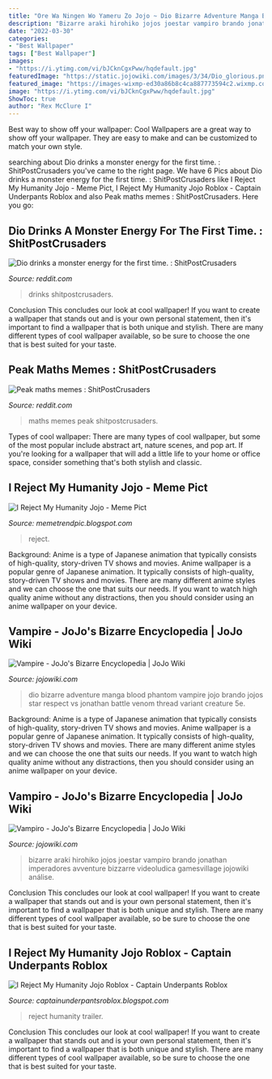 ```yaml
---
title: "Ore Wa Ningen Wo Yameru Zo Jojo ~ Dio Bizarre Adventure Manga Blood Phantom Vampire Jojo Brando Jojos Star Respect Vs Jonathan Battle Venom Thread Variant Creature 5e"
description: "Bizarre araki hirohiko jojos joestar vampiro brando jonathan imperadores avventure bizzarre videoludica gamesvillage jojowiki análise"
date: "2022-03-30"
categories:
- "Best Wallpaper"
tags: ["Best Wallpaper"]
images:
- "https://i.ytimg.com/vi/bJCknCgxPww/hqdefault.jpg"
featuredImage: "https://static.jojowiki.com/images/3/34/Dio_glorious.png"
featured_image: "https://images-wixmp-ed30a86b8c4ca887773594c2.wixmp.com/f/567ad0e9-3989-4028-b7e1-1bb3b37f6d55/ddhdrw5-d8756e4e-7b48-4519-b9f5-5b6af92a529f.png?token=eyJ0eXAiOiJKV1QiLCJhbGciOiJIUzI1NiJ9.eyJzdWIiOiJ1cm46YXBwOiIsImlzcyI6InVybjphcHA6Iiwib2JqIjpbW3sicGF0aCI6IlwvZlwvNTY3YWQwZTktMzk4OS00MDI4LWI3ZTEtMWJiM2IzN2Y2ZDU1XC9kZGhkcnc1LWQ4NzU2ZTRlLTdiNDgtNDUxOS1iOWY1LTViNmFmOTJhNTI5Zi5wbmcifV1dLCJhdWQiOlsidXJuOnNlcnZpY2U6ZmlsZS5kb3dubG9hZCJdfQ.b95On7OQpDsyYyD9y1eMV6C9usMLnB6Q6czvR5396Ts"
image: "https://i.ytimg.com/vi/bJCknCgxPww/hqdefault.jpg"
ShowToc: true
author: "Rex McClure I"
---
```



Best way to show off your wallpaper:
Cool Wallpapers are a great way to show off your wallpaper. They are easy to make and can be customized to match your own style.

	

		
searching about Dio drinks a monster energy for the first time. : ShitPostCrusaders you've came to the right page. We have 6 Pics about Dio drinks a monster energy for the first time. : ShitPostCrusaders like I Reject My Humanity Jojo - Meme Pict, I Reject My Humanity Jojo Roblox - Captain Underpants Roblox and also Peak maths memes : ShitPostCrusaders. Here you go:
		
    
## Dio Drinks A Monster Energy For The First Time. : ShitPostCrusaders

<img loading=lazy src="https://preview.redd.it/v0yhkkmxl8461.jpg?width=640&amp;crop=smart&amp;auto=webp&amp;s=d022793ce5e74bb3b05387650957b437bbf658fa" onerror="this.onerror=null;this.src='https://tse4.mm.bing.net/th?id=OIP.RGcilmkLIKbJvyQKmv-2lgHaJy&amp;pid=15.1';" alt="Dio drinks a monster energy for the first time. : ShitPostCrusaders">

_Source: reddit.com_

>drinks shitpostcrusaders. 

	

Conclusion
This concludes our look at cool wallpaper! If you want to create a wallpaper that stands out and is your own personal statement, then it's important to find a wallpaper that is both unique and stylish. There are many different types of cool wallpaper available, so be sure to choose the one that is best suited for your taste.

    
## Peak Maths Memes : ShitPostCrusaders

<img loading=lazy src="https://i.redd.it/6q161jrn3g341.jpg" onerror="this.onerror=null;this.src='https://tse4.mm.bing.net/th?id=OIP.VXsQdVXkvebp2WD2SU0MGQHaIu&amp;pid=15.1';" alt="Peak maths memes : ShitPostCrusaders">

_Source: reddit.com_

>maths memes peak shitpostcrusaders. 

	

Types of cool wallpaper:
There are many types of cool wallpaper, but some of the most popular include abstract art, nature scenes, and pop art. If you're looking for a wallpaper that will add a little life to your home or office space, consider something that's both stylish and classic.

    
## I Reject My Humanity Jojo - Meme Pict

<img loading=lazy src="https://images-wixmp-ed30a86b8c4ca887773594c2.wixmp.com/f/567ad0e9-3989-4028-b7e1-1bb3b37f6d55/ddhdrw5-d8756e4e-7b48-4519-b9f5-5b6af92a529f.png?token=eyJ0eXAiOiJKV1QiLCJhbGciOiJIUzI1NiJ9.eyJzdWIiOiJ1cm46YXBwOiIsImlzcyI6InVybjphcHA6Iiwib2JqIjpbW3sicGF0aCI6IlwvZlwvNTY3YWQwZTktMzk4OS00MDI4LWI3ZTEtMWJiM2IzN2Y2ZDU1XC9kZGhkcnc1LWQ4NzU2ZTRlLTdiNDgtNDUxOS1iOWY1LTViNmFmOTJhNTI5Zi5wbmcifV1dLCJhdWQiOlsidXJuOnNlcnZpY2U6ZmlsZS5kb3dubG9hZCJdfQ.b95On7OQpDsyYyD9y1eMV6C9usMLnB6Q6czvR5396Ts" onerror="this.onerror=null;this.src='https://tse2.mm.bing.net/th?id=OIP.B7VcpzqMEMs-sPT9pOO9vgHaFj&amp;pid=15.1';" alt="I Reject My Humanity Jojo - Meme Pict">

_Source: memetrendpic.blogspot.com_

>reject. 

	

Background: Anime is a type of Japanese animation that typically consists of high-quality, story-driven TV shows and movies.
Anime wallpaper is a popular genre of Japanese animation. It typically consists of high-quality, story-driven TV shows and movies. There are many different anime styles and we can choose the one that suits our needs. If you want to watch high quality anime without any distractions, then you should consider using an anime wallpaper on your device.

    
## Vampire - JoJo&#039;s Bizarre Encyclopedia | JoJo Wiki

<img loading=lazy src="https://static.jojowiki.com/images/3/34/Dio_glorious.png" onerror="this.onerror=null;this.src='https://tse3.mm.bing.net/th?id=OIP.CYjnEvjw0_tUod4iL1QH1wHaFs&amp;pid=15.1';" alt="Vampire - JoJo&#039;s Bizarre Encyclopedia | JoJo Wiki">

_Source: jojowiki.com_

>dio bizarre adventure manga blood phantom vampire jojo brando jojos star respect vs jonathan battle venom thread variant creature 5e. 

	

Background: Anime is a type of Japanese animation that typically consists of high-quality, story-driven TV shows and movies.
Anime wallpaper is a popular genre of Japanese animation. It typically consists of high-quality, story-driven TV shows and movies. There are many different anime styles and we can choose the one that suits our needs. If you want to watch high quality anime without any distractions, then you should consider using an anime wallpaper on your device.

    
## Vampiro - JoJo&#039;s Bizarre Encyclopedia | JoJo Wiki

<img loading=lazy src="https://static.jojowiki.com/images/thumb/3/34/latest/20191015215821/Dio_glorious.png/800px-Dio_glorious.png" onerror="this.onerror=null;this.src='https://tse4.mm.bing.net/th?id=OIP.CCEM2RrO2TYOJQJR3UNmtwHaFs&amp;pid=15.1';" alt="Vampiro - JoJo&#039;s Bizarre Encyclopedia | JoJo Wiki">

_Source: jojowiki.com_

>bizarre araki hirohiko jojos joestar vampiro brando jonathan imperadores avventure bizzarre videoludica gamesvillage jojowiki análise. 

	

Conclusion
This concludes our look at cool wallpaper! If you want to create a wallpaper that stands out and is your own personal statement, then it's important to find a wallpaper that is both unique and stylish. There are many different types of cool wallpaper available, so be sure to choose the one that is best suited for your taste.

    
## I Reject My Humanity Jojo Roblox - Captain Underpants Roblox

<img loading=lazy src="https://i.ytimg.com/vi/bJCknCgxPww/hqdefault.jpg" onerror="this.onerror=null;this.src='https://tse2.mm.bing.net/th?id=OIP.wwfbuz3GkIrhJx3d9eXkWgHaFj&amp;pid=15.1';" alt="I Reject My Humanity Jojo Roblox - Captain Underpants Roblox">

_Source: captainunderpantsroblox.blogspot.com_

>reject humanity trailer. 

	

Conclusion
This concludes our look at cool wallpaper! If you want to create a wallpaper that stands out and is your own personal statement, then it's important to find a wallpaper that is both unique and stylish. There are many different types of cool wallpaper available, so be sure to choose the one that is best suited for your taste.


